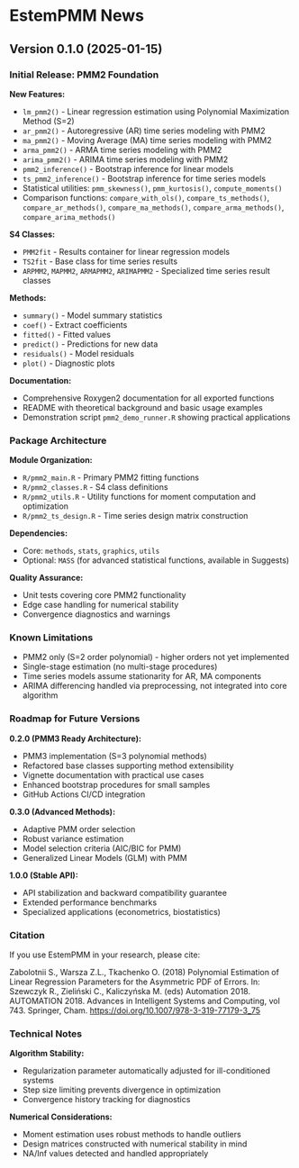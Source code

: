 # EstemPMM News

## Version 0.1.0 (2025-01-15)

### Initial Release: PMM2 Foundation

**New Features:**
- `lm_pmm2()` - Linear regression estimation using Polynomial Maximization Method (S=2)
- `ar_pmm2()` - Autoregressive (AR) time series modeling with PMM2
- `ma_pmm2()` - Moving Average (MA) time series modeling with PMM2
- `arma_pmm2()` - ARMA time series modeling with PMM2
- `arima_pmm2()` - ARIMA time series modeling with PMM2
- `pmm2_inference()` - Bootstrap inference for linear models
- `ts_pmm2_inference()` - Bootstrap inference for time series models
- Statistical utilities: `pmm_skewness()`, `pmm_kurtosis()`, `compute_moments()`
- Comparison functions: `compare_with_ols()`, `compare_ts_methods()`, `compare_ar_methods()`, `compare_ma_methods()`, `compare_arma_methods()`, `compare_arima_methods()`

**S4 Classes:**
- `PMM2fit` - Results container for linear regression models
- `TS2fit` - Base class for time series results
- `ARPMM2`, `MAPMM2`, `ARMAPMM2`, `ARIMAPMM2` - Specialized time series result classes

**Methods:**
- `summary()` - Model summary statistics
- `coef()` - Extract coefficients
- `fitted()` - Fitted values
- `predict()` - Predictions for new data
- `residuals()` - Model residuals
- `plot()` - Diagnostic plots

**Documentation:**
- Comprehensive Roxygen2 documentation for all exported functions
- README with theoretical background and basic usage examples
- Demonstration script `pmm2_demo_runner.R` showing practical applications

### Package Architecture

**Module Organization:**
- `R/pmm2_main.R` - Primary PMM2 fitting functions
- `R/pmm2_classes.R` - S4 class definitions
- `R/pmm2_utils.R` - Utility functions for moment computation and optimization
- `R/pmm2_ts_design.R` - Time series design matrix construction

**Dependencies:**
- Core: `methods`, `stats`, `graphics`, `utils`
- Optional: `MASS` (for advanced statistical functions, available in Suggests)

**Quality Assurance:**
- Unit tests covering core PMM2 functionality
- Edge case handling for numerical stability
- Convergence diagnostics and warnings

### Known Limitations

- PMM2 only (S=2 order polynomial) - higher orders not yet implemented
- Single-stage estimation (no multi-stage procedures)
- Time series models assume stationarity for AR, MA components
- ARIMA differencing handled via preprocessing, not integrated into core algorithm

### Roadmap for Future Versions

**0.2.0 (PMM3 Ready Architecture):**
- PMM3 implementation (S=3 polynomial methods)
- Refactored base classes supporting method extensibility
- Vignette documentation with practical use cases
- Enhanced bootstrap procedures for small samples
- GitHub Actions CI/CD integration

**0.3.0 (Advanced Methods):**
- Adaptive PMM order selection
- Robust variance estimation
- Model selection criteria (AIC/BIC for PMM)
- Generalized Linear Models (GLM) with PMM

**1.0.0 (Stable API):**
- API stabilization and backward compatibility guarantee
- Extended performance benchmarks
- Specialized applications (econometrics, biostatistics)

### Citation

If you use EstemPMM in your research, please cite:

Zabolotnii S., Warsza Z.L., Tkachenko O. (2018) Polynomial Estimation of Linear 
Regression Parameters for the Asymmetric PDF of Errors. In: Szewczyk R., 
Zieliński C., Kaliczyńska M. (eds) Automation 2018. AUTOMATION 2018. Advances in 
Intelligent Systems and Computing, vol 743. Springer, Cham. 
https://doi.org/10.1007/978-3-319-77179-3_75

### Technical Notes

**Algorithm Stability:**
- Regularization parameter automatically adjusted for ill-conditioned systems
- Step size limiting prevents divergence in optimization
- Convergence history tracking for diagnostics

**Numerical Considerations:**
- Moment estimation uses robust methods to handle outliers
- Design matrices constructed with numerical stability in mind
- NA/Inf values detected and handled appropriately

